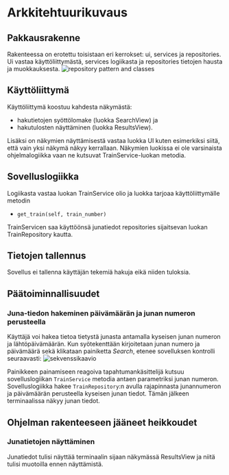 # Arkkitehtuurikuvaus

## Pakkausrakenne
Rakenteessa on erotettu toisistaan eri kerrokset: ui, services ja repositories. Ui vastaa käyttöliittymästä, services logiikasta ja repositories tietojen hausta ja muokkauksesta.
![repository pattern and classes](https://user-images.githubusercontent.com/51605816/204633015-bcce8070-784a-41b7-a923-ed2847af087e.png)

## Käyttöliittymä
Käyttöliittymä koostuu kahdesta näkymästä: 
- hakutietojen syöttölomake (luokka SearchView) ja 
- hakutulosten näyttäminen (luokka ResultsView). 

Lisäksi on näkymien näyttämisestä vastaa luokka UI kuten esimerkiksi siitä, että vain yksi näkymä näkyy kerrallaan. Näkymien luokissa ei ole varsinaista ohjelmalogiikka vaan ne kutsuvat TrainService-luokan metodia.

## Sovelluslogiikka
Logiikasta vastaa luokan TrainService olio ja luokka tarjoaa käyttöliittymälle metodin 

- `get_train(self, train_number)`

TrainServicen saa käyttöönsä junatiedot repositories sijaitsevan luokan TrainRepository kautta.

## Tietojen tallennus
Sovellus ei tallenna käyttäjän tekemiä hakuja eikä niiden tuloksia.

## Päätoiminnallisuudet
### Juna-tiedon hakeminen päivämäärän ja junan numeron perusteella
Käyttäjä voi hakea tietoa tietystä junasta antamalla kyseisen junan numeron ja lähtöpäivämäärän. Kun syötekenttään kirjoitetaan junan numero ja päivämäärä sekä klikataan painiketta _Search_, etenee sovelluksen kontrolli seuraavasti:
![sekvenssikaavio](https://user-images.githubusercontent.com/51605816/205909906-232b3e40-fd40-4b3c-aef2-e100819c8123.png)

Painikkeen painamiseen reagoiva tapahtumankäsittelijä kutsuu sovelluslogiikan `TrainService` metodia antaen parametriksi junan numeron. Sovelluslogiikka hakee `TrainRepository`:n avulla rajapinnasta junannumeron ja päivämäärän perusteella kyseisen junan tiedot. Tämän jälkeen terminaalissa näkyy junan tiedot. 

## Ohjelman rakenteeseen jääneet heikkoudet
### Junatietojen näyttäminen
Junatiedot tulisi näyttää terminaalin sijaan näkymässä ResultsView ja niitä tulisi muotoilla ennen näyttämistä.


